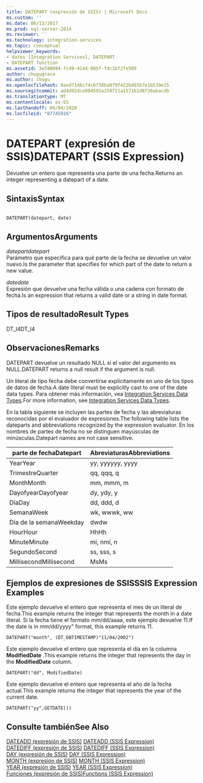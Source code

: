 ```yaml
---
title: DATEPART (expresión de SSIS) | Microsoft Docs
ms.custom: ''
ms.date: 06/13/2017
ms.prod: sql-server-2014
ms.reviewer: ''
ms.technology: integration-services
ms.topic: conceptual
helpviewer_keywords:
- dates [Integration Services], DATEPART
- DATEPART function
ms.assetid: 3e590094-fc49-4144-805f-fdc1bf2fe509
author: chugugrace
ms.author: chugu
ms.openlocfilehash: 8aed7146c74c6738ba979f422bd65b7e1b539e15
ms.sourcegitcommit: ad4d92dce894592a259721a1571b1d8736abacdb
ms.translationtype: MT
ms.contentlocale: es-ES
ms.lasthandoff: 08/04/2020
ms.locfileid: "87745916"
---
```

# <a name="datepart-ssis-expression"></a><span data-ttu-id="e4807-102">DATEPART (expresión de SSIS)</span><span class="sxs-lookup"><span data-stu-id="e4807-102">DATEPART (SSIS Expression)</span></span>
  <span data-ttu-id="e4807-103">Devuelve un entero que representa una parte de una fecha.</span><span class="sxs-lookup"><span data-stu-id="e4807-103">Returns an integer representing a datepart of a date.</span></span>  
  
## <a name="syntax"></a><span data-ttu-id="e4807-104">Sintaxis</span><span class="sxs-lookup"><span data-stu-id="e4807-104">Syntax</span></span>  
  
```  
  
DATEPART(datepart, date)  
```  
  
## <a name="arguments"></a><span data-ttu-id="e4807-105">Argumentos</span><span class="sxs-lookup"><span data-stu-id="e4807-105">Arguments</span></span>  
 <span data-ttu-id="e4807-106">*datepart*</span><span class="sxs-lookup"><span data-stu-id="e4807-106">*datepart*</span></span>  
 <span data-ttu-id="e4807-107">Parámetro que especifica para qué parte de la fecha se devuelve un valor nuevo.</span><span class="sxs-lookup"><span data-stu-id="e4807-107">Is the parameter that specifies for which part of the date to return a new value.</span></span>  
  
 <span data-ttu-id="e4807-108">*date*</span><span class="sxs-lookup"><span data-stu-id="e4807-108">*date*</span></span>  
 <span data-ttu-id="e4807-109">Expresión que devuelve una fecha válida o una cadena con formato de fecha.</span><span class="sxs-lookup"><span data-stu-id="e4807-109">Is an expression that returns a valid date or a string in date format.</span></span>  
  
## <a name="result-types"></a><span data-ttu-id="e4807-110">Tipos de resultado</span><span class="sxs-lookup"><span data-stu-id="e4807-110">Result Types</span></span>  
 <span data-ttu-id="e4807-111">DT_I4</span><span class="sxs-lookup"><span data-stu-id="e4807-111">DT_I4</span></span>  
  
## <a name="remarks"></a><span data-ttu-id="e4807-112">Observaciones</span><span class="sxs-lookup"><span data-stu-id="e4807-112">Remarks</span></span>  
 <span data-ttu-id="e4807-113">DATEPART devuelve un resultado NULL si el valor del argumento es NULL.</span><span class="sxs-lookup"><span data-stu-id="e4807-113">DATEPART returns a null result if the argument is null.</span></span>  
  
 <span data-ttu-id="e4807-114">Un literal de tipo fecha debe convertirse explícitamente en uno de los tipos de datos de fecha.</span><span class="sxs-lookup"><span data-stu-id="e4807-114">A date literal must be explicitly cast to one of the date data types.</span></span> <span data-ttu-id="e4807-115">Para obtener más información, vea [Integration Services Data Types](../data-flow/integration-services-data-types.md).</span><span class="sxs-lookup"><span data-stu-id="e4807-115">For more information, see [Integration Services Data Types](../data-flow/integration-services-data-types.md).</span></span>  
  
 <span data-ttu-id="e4807-116">En la tabla siguiente se incluyen las partes de fecha y las abreviaturas reconocidas por el evaluador de expresiones.</span><span class="sxs-lookup"><span data-stu-id="e4807-116">The following table lists the dateparts and abbreviations recognized by the expression evaluator.</span></span> <span data-ttu-id="e4807-117">En los nombres de partes de fecha no se distinguen mayúsculas de minúsculas.</span><span class="sxs-lookup"><span data-stu-id="e4807-117">Datepart names are not case sensitive.</span></span>  
  
|<span data-ttu-id="e4807-118">parte de fecha</span><span class="sxs-lookup"><span data-stu-id="e4807-118">Datepart</span></span>|<span data-ttu-id="e4807-119">Abreviaturas</span><span class="sxs-lookup"><span data-stu-id="e4807-119">Abbreviations</span></span>|  
|--------------|-------------------|  
|<span data-ttu-id="e4807-120">Year</span><span class="sxs-lookup"><span data-stu-id="e4807-120">Year</span></span>|<span data-ttu-id="e4807-121">yy, yyyy</span><span class="sxs-lookup"><span data-stu-id="e4807-121">yy, yyyy</span></span>|  
|<span data-ttu-id="e4807-122">Trimestre</span><span class="sxs-lookup"><span data-stu-id="e4807-122">Quarter</span></span>|<span data-ttu-id="e4807-123">qq, q</span><span class="sxs-lookup"><span data-stu-id="e4807-123">qq, q</span></span>|  
|<span data-ttu-id="e4807-124">Month</span><span class="sxs-lookup"><span data-stu-id="e4807-124">Month</span></span>|<span data-ttu-id="e4807-125">mm, m</span><span class="sxs-lookup"><span data-stu-id="e4807-125">mm, m</span></span>|  
|<span data-ttu-id="e4807-126">Dayofyear</span><span class="sxs-lookup"><span data-stu-id="e4807-126">Dayofyear</span></span>|<span data-ttu-id="e4807-127">dy, y</span><span class="sxs-lookup"><span data-stu-id="e4807-127">dy, y</span></span>|  
|<span data-ttu-id="e4807-128">Día</span><span class="sxs-lookup"><span data-stu-id="e4807-128">Day</span></span>|<span data-ttu-id="e4807-129">dd, d</span><span class="sxs-lookup"><span data-stu-id="e4807-129">dd, d</span></span>|  
|<span data-ttu-id="e4807-130">Semana</span><span class="sxs-lookup"><span data-stu-id="e4807-130">Week</span></span>|<span data-ttu-id="e4807-131">wk, ww</span><span class="sxs-lookup"><span data-stu-id="e4807-131">wk, ww</span></span>|  
|<span data-ttu-id="e4807-132">Día de la semana</span><span class="sxs-lookup"><span data-stu-id="e4807-132">Weekday</span></span>|<span data-ttu-id="e4807-133">dw</span><span class="sxs-lookup"><span data-stu-id="e4807-133">dw</span></span>|  
|<span data-ttu-id="e4807-134">Hour</span><span class="sxs-lookup"><span data-stu-id="e4807-134">Hour</span></span>|<span data-ttu-id="e4807-135">Hh</span><span class="sxs-lookup"><span data-stu-id="e4807-135">Hh</span></span>|  
|<span data-ttu-id="e4807-136">Minute</span><span class="sxs-lookup"><span data-stu-id="e4807-136">Minute</span></span>|<span data-ttu-id="e4807-137">mi, n</span><span class="sxs-lookup"><span data-stu-id="e4807-137">mi, n</span></span>|  
|<span data-ttu-id="e4807-138">Segundo</span><span class="sxs-lookup"><span data-stu-id="e4807-138">Second</span></span>|<span data-ttu-id="e4807-139">ss, s</span><span class="sxs-lookup"><span data-stu-id="e4807-139">ss, s</span></span>|  
|<span data-ttu-id="e4807-140">Millisecond</span><span class="sxs-lookup"><span data-stu-id="e4807-140">Millisecond</span></span>|<span data-ttu-id="e4807-141">Ms</span><span class="sxs-lookup"><span data-stu-id="e4807-141">Ms</span></span>|  
  
## <a name="ssis-expression-examples"></a><span data-ttu-id="e4807-142">Ejemplos de expresiones de SSIS</span><span class="sxs-lookup"><span data-stu-id="e4807-142">SSIS Expression Examples</span></span>  
 <span data-ttu-id="e4807-143">Este ejemplo devuelve el entero que representa el mes de un literal de fecha.</span><span class="sxs-lookup"><span data-stu-id="e4807-143">This example returns the integer that represents the month in a date literal.</span></span> <span data-ttu-id="e4807-144">Si la fecha tiene el formato mm/dd/aaaa, este ejemplo devuelve 11.</span><span class="sxs-lookup"><span data-stu-id="e4807-144">If the date is in mm/dd/yyyy" format, this example returns 11.</span></span>  
  
```  
DATEPART("month", (DT_DBTIMESTAMP)"11/04/2002")  
```  
  
 <span data-ttu-id="e4807-145">Este ejemplo devuelve el entero que representa el día en la columna **ModifiedDate** .</span><span class="sxs-lookup"><span data-stu-id="e4807-145">This example returns the integer that represents the day in the **ModifiedDate** column.</span></span>  
  
```  
DATEPART("dd", ModifiedDate)  
```  
  
 <span data-ttu-id="e4807-146">Este ejemplo devuelve el entero que representa el año de la fecha actual.</span><span class="sxs-lookup"><span data-stu-id="e4807-146">This example returns the integer that represents the year of the current date.</span></span>  
  
```  
DATEPART("yy",GETDATE())  
```  
  
## <a name="see-also"></a><span data-ttu-id="e4807-147">Consulte también</span><span class="sxs-lookup"><span data-stu-id="e4807-147">See Also</span></span>  
 <span data-ttu-id="e4807-148">[DATEADD &#40;expresión de SSIS&#41;](dateadd-ssis-expression.md) </span><span class="sxs-lookup"><span data-stu-id="e4807-148">[DATEADD &#40;SSIS Expression&#41;](dateadd-ssis-expression.md) </span></span>  
 <span data-ttu-id="e4807-149">[DATEDIFF &#40;expresión de SSIS&#41;](datediff-ssis-expression.md) </span><span class="sxs-lookup"><span data-stu-id="e4807-149">[DATEDIFF &#40;SSIS Expression&#41;](datediff-ssis-expression.md) </span></span>  
 <span data-ttu-id="e4807-150">[DAY &#40;expresión de SSIS&#41;](day-ssis-expression.md) </span><span class="sxs-lookup"><span data-stu-id="e4807-150">[DAY &#40;SSIS Expression&#41;](day-ssis-expression.md) </span></span>  
 <span data-ttu-id="e4807-151">[MONTH &#40;expresión de SSIS&#41;](month-ssis-expression.md) </span><span class="sxs-lookup"><span data-stu-id="e4807-151">[MONTH &#40;SSIS Expression&#41;](month-ssis-expression.md) </span></span>  
 <span data-ttu-id="e4807-152">[YEAR &#40;expresión de SSIS&#41;](year-ssis-expression.md) </span><span class="sxs-lookup"><span data-stu-id="e4807-152">[YEAR &#40;SSIS Expression&#41;](year-ssis-expression.md) </span></span>  
 [<span data-ttu-id="e4807-153">Funciones &#40;expresión de SSIS&#41;</span><span class="sxs-lookup"><span data-stu-id="e4807-153">Functions &#40;SSIS Expression&#41;</span></span>](functions-ssis-expression.md)  
  
  
